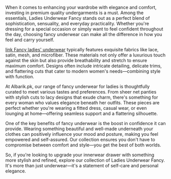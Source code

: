 When it comes to enhancing your wardrobe with elegance and comfort, investing in premium quality undergarments is a must. Among the essentials, Ladies Underwear Fancy stands out as a perfect blend of sophistication, sensuality, and everyday practicality. Whether you're dressing for a special occasion or simply want to feel confident throughout the day, choosing fancy underwear can make all the difference in how you feel and carry yourself.

<a href="[url](https://albarik.pk/product/net-panty/)">link Fancy ladies' underwear</a> typically features exquisite fabrics like lace, satin, mesh, and microfiber. These materials not only offer a luxurious touch against the skin but also provide breathability and stretch to ensure maximum comfort. Designs often include intricate detailing, delicate trims, and flattering cuts that cater to modern women's needs—combining style with function.

At Albarik.pk, our range of fancy underwear for ladies is thoughtfully curated to meet various tastes and preferences. From sheer net panties with stylish cuts to lacy designs that exude charm, there's something for every woman who values elegance beneath her outfits. These pieces are perfect whether you're wearing a fitted dress, casual wear, or even lounging at home—offering seamless support and a flattering silhouette.

One of the key benefits of fancy underwear is the boost in confidence it can provide. Wearing something beautiful and well-made underneath your clothes can positively influence your mood and posture, making you feel empowered and self-assured. Our collection ensures you don't have to compromise between comfort and style—you get the best of both worlds.

So, if you're looking to upgrade your innerwear drawer with something more stylish and refined, explore our collection of Ladies Underwear Fancy. It's more than just underwear—it's a statement of self-care and personal elegance.
